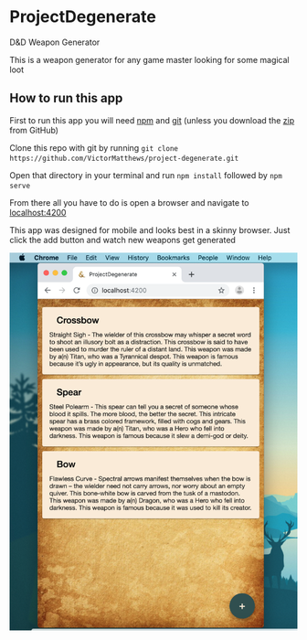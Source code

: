 # ProjectDegenerate

D&amp;D Weapon Generator

This is a weapon generator for any game master looking for some magical loot

## How to run this app

First to run this app you will need [npm](https://www.npmjs.com/get-npm) and [git](https://git-scm.com/downloads) (unless you download the [zip](https://github.com/VictorMatthews/project-degenerate/archive/master.zip) from GitHub) 

Clone this repo with git by running `git clone https://github.com/VictorMatthews/project-degenerate.git`

Open that directory in your terminal and run `npm install` followed by `npm serve`

From there all you have to do is open a browser and navigate to [localhost:4200](http://localhost:4200/)

This app was designed for mobile and looks best in a skinny browser. Just click the add button and watch new weapons get generated 

![The app should look like this one launched](/src/assets/app-screenshot.png)

